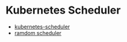 # Kubernetes Scheduler

- [kubernetes-scheduler](../../kubernetes-extensions/kubernetes-scheduler/)
- [ramdom scheduler](../../kubernetes-extensions/kubernetes-scheduler/random-scheduler/)

